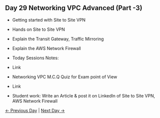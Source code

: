 ## Day 29 Networking VPC Advanced (Part -3)

 - Getting started with Site to Site VPN
 - Hands on Site to Site VPN
 - Explain the Transit Gateway, Traffic Mirroring
 - Explain the AWS Network Firewall

 
  - Today Sessions Notes:
  - Link
  - Networking VPC M.C.Q Quiz for Exam point of View
  - Link

  - Student work: Write an Article & post it on LinkedIn of Site to Site VPN, AWS Network Firewall

 [← Previous Day](../day28/README.md) | [Next Day →](../day30/README.md)

